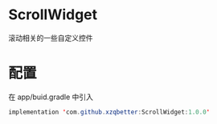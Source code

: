 # ScrollWidget
滚动相关的一些自定义控件
<br/>

# 配置
在 app/buid.gradle 中引入

```java
implementation 'com.github.xzqbetter:ScrollWidget:1.0.0'
```
<br/>
